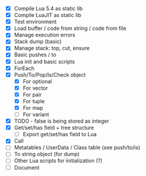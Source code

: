 - [x] Compile Lua 5.4 as static lib
- [x] Compile LuaJIT as static lib
- [x] Test environment
- [x] Load buffer / code from string / code from file
- [x] Manage execution errors
- [x] Stack dump (basic)
- [x] Manage stack: top, cut, ensure
- [x] Basic pushes / to
- [x] Lua init and basic scripts
- [x] ForEach
- [x] Push/To/Pop/Is/Check object
  - [x] For optional
  - [x] For vector
  - [x] For pair
  - [x] For tuple
  - [x] For map
  - [ ] For variant
- [x] TODO - false is being stored as integer
- [x] Get/set/has field + tree structure
  - [ ] Export get/set/has field to Lua
- [x] Call
- [ ] Metatables / UserData / Class table (see push/to/is)
- [ ] To string object (for dump)
- [ ] Other Lua scripts for initialization (?)
- [ ] Document
